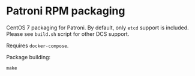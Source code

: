 # Patroni RPM packaging

CentOS 7 packaging for Patroni. By default, only `etcd` support is included. Please see `build.sh` script for other DCS support.

Requires `docker-compose`.

Package building:
```console
make
```

